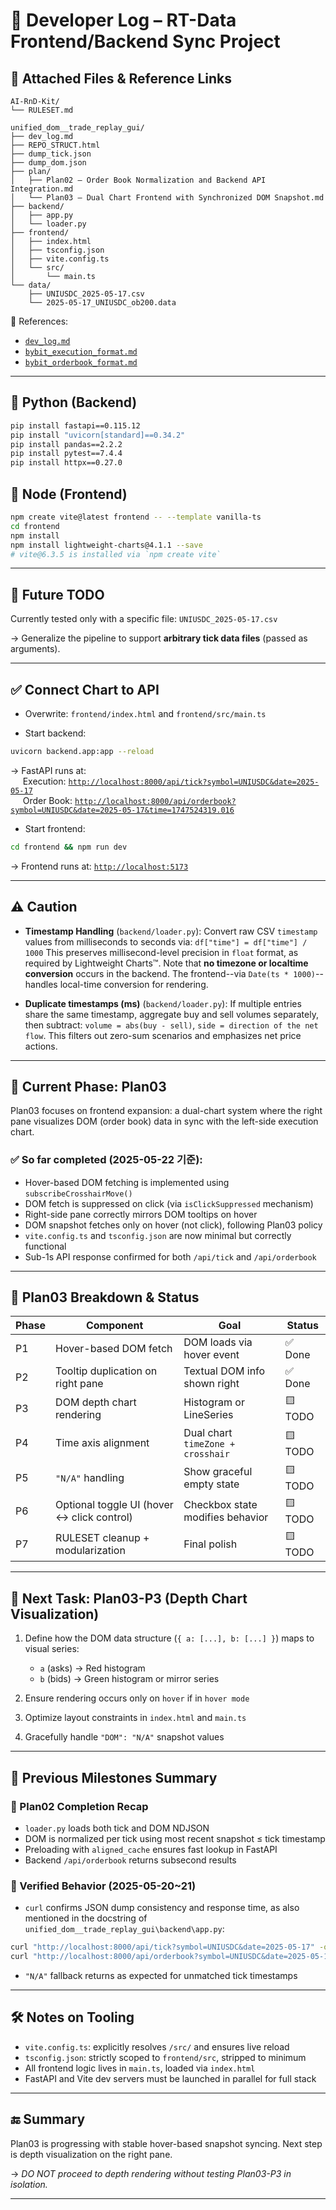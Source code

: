# 📜 Developer Log – RT-Data Frontend/Backend Sync Project

## 📁 Attached Files & Reference Links

```text
AI-RnD-Kit/
└── RULESET.md

unified_dom__trade_replay_gui/
├── dev_log.md
├── REPO_STRUCT.html
├── dump_tick.json
├── dump_dom.json
├── plan/
│   ├── Plan02 – Order Book Normalization and Backend API Integration.md
│   └── Plan03 – Dual Chart Frontend with Synchronized DOM Snapshot.md
├── backend/
│   ├── app.py
│   └── loader.py
├── frontend/
│   ├── index.html
│   ├── tsconfig.json
│   ├── vite.config.ts
│   └── src/
│       └── main.ts
└── data/
    ├── UNIUSDC_2025-05-17.csv
    └── 2025-05-17_UNIUSDC_ob200.data
````

🔗 References:

* [`dev_log.md`](https://github.com/fordicus/RT-Data/blob/main/unified_dom__trade_replay_gui/dev_log.md)
* [`bybit_execution_format.md`](https://github.com/fordicus/RT-Data/blob/main/bybit_execution_format.md)
* [`bybit_orderbook_format.md`](https://github.com/fordicus/RT-Data/blob/main/bybit_orderbook_format.md)

---
## 🐍 Python (Backend)

```bash
pip install fastapi==0.115.12
pip install "uvicorn[standard]==0.34.2"
pip install pandas==2.2.2
pip install pytest==7.4.4
pip install httpx==0.27.0
````

## 🧩 Node (Frontend)

```bash
npm create vite@latest frontend -- --template vanilla-ts
cd frontend
npm install
npm install lightweight-charts@4.1.1 --save
# vite@6.3.5 is installed via `npm create vite`
```

---

## 🔧 Future TODO

Currently tested only with a specific file:
`UNIUSDC_2025-05-17.csv`

→ Generalize the pipeline to support **arbitrary tick data files** (passed as arguments).

---

## ✅ Connect Chart to API

* Overwrite:
  `frontend/index.html` and `frontend/src/main.ts`

* Start backend:

```bash
uvicorn backend.app:app --reload
```

→ FastAPI runs at:  
&nbsp;&nbsp;&nbsp;&nbsp;&nbsp;Execution: [`http://localhost:8000/api/tick?symbol=UNIUSDC&date=2025-05-17`](http://localhost:8000/api/tick?symbol=UNIUSDC&date=2025-05-17)  
&nbsp;&nbsp;&nbsp;&nbsp;&nbsp;Order Book: [`http://localhost:8000/api/orderbook?symbol=UNIUSDC&date=2025-05-17&time=1747524319.016`](http://localhost:8000/api/orderbook?symbol=UNIUSDC&date=2025-05-17&time=1747524319.016)

* Start frontend:

```bash
cd frontend && npm run dev
```

→ Frontend runs at:
[`http://localhost:5173`](http://localhost:5173)

---

## ⚠️ Caution

* **Timestamp Handling** (`backend/loader.py`):
  Convert raw CSV `timestamp` values from milliseconds to seconds via:
  `df["time"] = df["time"] / 1000`
  This preserves millisecond-level precision in `float` format,
  as required by Lightweight Charts™.
  Note that **no timezone or localtime conversion** occurs in the backend.
  The frontend--via `Date(ts * 1000)`--handles local-time conversion for rendering.

* **Duplicate timestamps (ms)** (`backend/loader.py`):
  If multiple entries share the same timestamp,
  aggregate buy and sell volumes separately, then subtract:
  `volume = abs(buy - sell)`, `side = direction of the net flow`.
  This filters out zero-sum scenarios and emphasizes net price actions.

---

## 🧠 Current Phase: Plan03

Plan03 focuses on frontend expansion: a dual-chart system where the right pane visualizes DOM (order book) data in sync with the left-side execution chart.

### ✅ So far completed (2025-05-22 기준):

* Hover-based DOM fetching is implemented using `subscribeCrosshairMove()`
* DOM fetch is suppressed on click (via `isClickSuppressed` mechanism)
* Right-side pane correctly mirrors DOM tooltips on hover
* DOM snapshot fetches only on hover (not click), following Plan03 policy
* `vite.config.ts` and `tsconfig.json` are now minimal but correctly functional
* Sub-1s API response confirmed for both `/api/tick` and `/api/orderbook`

---

## 🧱 Plan03 Breakdown & Status

| Phase | Component                                  | Goal                              | Status  |
| ----- | ------------------------------------------ | --------------------------------- | ------- |
| P1    | Hover-based DOM fetch                      | DOM loads via hover event         | ✅ Done  |
| P2    | Tooltip duplication on right pane          | Textual DOM info shown right      | ✅ Done  |
| P3    | DOM depth chart rendering                  | Histogram or LineSeries           | 🟨 TODO |
| P4    | Time axis alignment                        | Dual chart `timeZone + crosshair` | 🟨 TODO |
| P5    | `"N/A"` handling                           | Show graceful empty state         | 🟨 TODO |
| P6    | Optional toggle UI (hover ↔ click control) | Checkbox state modifies behavior  | 🟨 TODO |
| P7    | RULESET cleanup + modularization           | Final polish                      | 🟨 TODO |

---

## 🚧 Next Task: Plan03-P3 (Depth Chart Visualization)

1. Define how the DOM data structure (`{ a: [...], b: [...] }`) maps to visual series:

   * `a` (asks) → Red histogram
   * `b` (bids) → Green histogram or mirror series
2. Ensure rendering occurs only on `hover` if in `hover mode`
3. Optimize layout constraints in `index.html` and `main.ts`
4. Gracefully handle `"DOM": "N/A"` snapshot values

---

## 📆 Previous Milestones Summary

### 🧩 Plan02 Completion Recap

* `loader.py` loads both tick and DOM NDJSON
* DOM is normalized per tick using most recent snapshot ≤ tick timestamp
* Preloading with `aligned_cache` ensures fast lookup in FastAPI
* Backend `/api/orderbook` returns subsecond results

### 🔬 Verified Behavior (2025-05-20\~21)

* `curl` confirms JSON dump consistency and response time, as also mentioned in the docstring of `unified_dom__trade_replay_gui\backend\app.py`:

```bash
curl "http://localhost:8000/api/tick?symbol=UNIUSDC&date=2025-05-17" -o dump_tick.json
curl "http://localhost:8000/api/orderbook?symbol=UNIUSDC&date=2025-05-17&time=1747442146.179" -o dump_dom.json
  ```
* `"N/A"` fallback returns as expected for unmatched tick timestamps

---

## 🛠 Notes on Tooling

* `vite.config.ts`: explicitly resolves `/src/` and ensures live reload
* `tsconfig.json`: strictly scoped to `frontend/src`, stripped to minimum
* All frontend logic lives in `main.ts`, loaded via `index.html`
* FastAPI and Vite dev servers must be launched in parallel for full stack

---

## 🔚 Summary

Plan03 is progressing with stable hover-based snapshot syncing.
Next step is depth visualization on the right pane.

→ *DO NOT proceed to depth rendering without testing Plan03-P3 in isolation.*

---